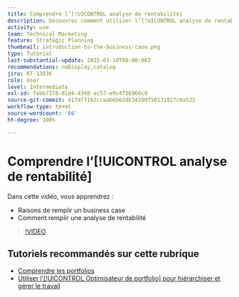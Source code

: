 ```yaml
---
title: Comprendre l’[!UICONTROL analyse de rentabilité]
description: Découvrez comment utiliser l’[!UICONTROL analyse de rentabilité] dans Workfront pour évaluer les projets demandés et les comparer aux autres projets de votre portfolio.
activity: use
team: Technical Marketing
feature: Strategic Planning
thumbnail: introduction-to-the-business-case.png
type: Tutorial
last-substantial-update: 2025-01-10T00:00:00Z
recommendations: noDisplay,catalog
jira: KT-13836
role: User
level: Intermediate
exl-id: febb7378-81d4-4348-ac57-e9c4756966c0
source-git-commit: d17df7162ccaab6b62db34209f50131927c0a532
workflow-type: tm+mt
source-wordcount: '66'
ht-degree: 100%

---
```


# Comprendre l’[!UICONTROL analyse de rentabilité]

Dans cette vidéo, vous apprendrez :

* Raisons de remplir un business case
* Comment remplir une analyse de rentabilité

>[!VIDEO](https://video.tv.adobe.com/v/3442843/?quality=12&learn=on&enablevpops)

## Tutoriels recommandés sur cette rubrique

* [Comprendre les portfolios](/help/portfolios-and-programs/overview-of-adobe-workfront-portfolios.md)
* [Utiliser l’[!UICONTROL Optimisateur de portfolio] pour hiérarchiser et gérer le travail](/help/portfolios-and-programs/prioritize-and-manage-work-with-portfolios.md)
